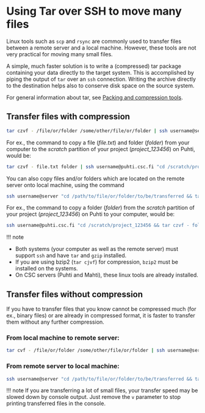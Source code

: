 # Using Tar over SSH to move many files

Linux tools such as `scp` and `rsync` are commonly used to transfer files
between a remote server and a local machine. However, these tools are not
very practical for moving many small files.

A simple, much faster solution is to write a (compressed) tar package
containing your data directly to the target system. This is accomplished by
piping the output of `tar` over an `ssh` connection. Writing the archive
directly to the destination helps also to conserve disk space on the source
system.

For general information about tar, see
[Packing and compression tools](../../support/tutorials/env-guide/packing-and-compression-tools.md).


## Transfer files with compression

```bash
tar czvf - /file/or/folder /some/other/file/or/folder | ssh username@server  "cd /path/to/transfer/file/or/folder && tar xvzf - "
```

For ex., the command to copy a file (_file.txt_) and folder (_folder_) from your computer to the _scratch_ partition of your project (_project_123456_) on Puhti, would be:

```bash
tar czvf - file.txt folder | ssh username@puhti.csc.fi "cd /scratch/project_123456 && tar xzvf - "
```

You can also copy files and/or folders which are located on the remote server onto local machine, using the command 

```bash
ssh username@server "cd /path/to/file/or/folder/to/be/transferred && tar czvf - file(or folder)" | tar xzvf - 
```

For ex., the command to copy a folder (_folder_) from the _scratch_ partition of your project (_project_123456_) on Puhti to your computer, would be:

```bash
ssh username@puhti.csc.fi "cd /scratch/project_123456 && tar czvf - folder" | tar xzvf - 
```

!!! note 
* Both systems (your computer as well as the remote server) must support `ssh` and have `tar` and `gzip` installed. 
* If you are using bzip2 (`tar cjvf`) for compression, `bzip2` must be installed on the systems.
* On CSC servers (Puhti and Mahti), these linux tools are already installed.

## Transfer files without compression

If you have to transfer files that you know cannot be compressed much (for ex., binary files) or are already in compressed format, it is faster to transfer them without any further compression.

### From local machine to remote server:

```bash
tar cvf - /file/or/folder /some/other/file/or/folder | ssh username@server "cd /path/to/transfer/file/or/folder && tar xvzf - "
```

### From remote server to local machine:

```bash
ssh username@server "cd /path/to/file/or/folder/to/be/transferred && tar cvf - file(or folder)" | tar xvf -
```

!!! note
If you are transferring a lot of small files, your transfer speed may be slowed down by console output. 
Just remove the `v` parameter to stop printing transferred files in the console.

